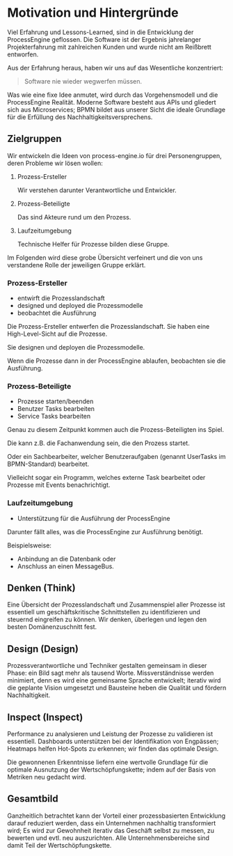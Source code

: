 # Motivation und Hintergründe

Viel Erfahrung und Lessons-Learned, sind in die Entwicklung der ProcessEngine
geflossen. Die Software ist der Ergebnis jahrelanger Projekterfahrung mit
zahlreichen Kunden und wurde nicht am Reißbrett entworfen.

Aus der Erfahrung heraus, haben wir uns auf das Wesentliche konzentriert:

> Software nie wieder wegwerfen müssen.

Was wie eine fixe Idee anmutet, wird durch das Vorgehensmodell und die
ProcessEngine Realität. Moderne Software besteht aus APIs und gliedert sich aus
Microservices; BPMN bildet aus unserer Sicht die ideale Grundlage für die
Erfüllung des Nachhaltigkeitsversprechens.

## Zielgruppen

Wir entwickeln die Ideen von process-engine.io für drei Personengruppen, deren
Probleme wir lösen wollen:

1. Prozess-Ersteller

   Wir verstehen darunter Verantwortliche und Entwickler.

1. Prozess-Beteiligte

   Das sind Akteure rund um den Prozess.

1. Laufzeitumgebung

   Technische Helfer für Prozesse bilden diese Gruppe.

Im Folgenden wird diese grobe Übersicht verfeinert und die von uns verstandene
Rolle der jeweiligen Gruppe erklärt.

### Prozess-Ersteller

* entwirft die Prozesslandschaft
* designed und deployed die Prozessmodelle
* beobachtet die Ausführung

Die Prozess-Ersteller entwerfen die Prozesslandschaft.
Sie haben eine High-Level-Sicht auf die Prozesse.

Sie designen und deployen die Prozessmodelle.

Wenn die Prozesse dann in der ProcessEngine ablaufen, beobachten sie die
Ausführung.

### Prozess-Beteiligte

* Prozesse starten/beenden
* Benutzer Tasks bearbeiten
* Service Tasks bearbeiten

Genau zu diesem Zeitpunkt kommen auch die Prozess-Beteiligten ins Spiel.

Die kann z.B. die Fachanwendung sein, die den Prozess startet.

Oder ein Sachbearbeiter, welcher Benutzeraufgaben (genannt UserTasks im
BPMN-Standard) bearbeitet.

Vielleicht sogar ein Programm, welches externe Task bearbeitet oder Prozesse
mit Events benachrichtigt.

### Laufzeitumgebung

* Unterstützung für die Ausführung der ProcessEngine

Darunter fällt alles, was die ProcessEngine zur Ausführung benötigt.

Beispielsweise:

* Anbindung an die Datenbank oder
* Anschluss an einen MessageBus.

## Denken (Think)

Eine Übersicht der Prozesslandschaft und Zusammenspiel aller Prozesse ist
essentiell um geschäftskritische Schnittstellen zu identifizieren und steuernd
eingreifen zu können. Wir denken, überlegen und legen den besten
Domänenzuschnitt fest.

## Design (Design)

Prozessverantwortliche und Techniker gestalten gemeinsam in dieser Phase: ein
Bild sagt mehr als tausend Worte. Missverständnisse werden minimiert, denn es
wird eine gemeinsame Sprache entwickelt; iterativ wird die geplante Vision
umgesetzt und Bausteine heben die Qualität und fördern Nachhaltigkeit.

## Inspect (Inspect)

Performance zu analysieren und Leistung der Prozesse zu validieren ist
essentiell. Dashboards unterstützen bei der Identifikation von Engpässen;
Heatmaps helfen Hot-Spots zu erkennen; wir finden das optimale Design.

Die gewonnenen Erkenntnisse liefern eine wertvolle Grundlage für die optimale
Ausnutzung der Wertschöpfungskette; indem auf der Basis von Metriken neu
gedacht wird.

## Gesamtbild

Ganzheitlich betrachtet kann der Vorteil einer prozessbasierten
Entwicklung darauf reduziert werden, dass ein Unternehmen nachhaltig
transformiert wird; Es wird zur Gewohnheit iterativ das Geschäft selbst zu
messen, zu bewerten und evtl. neu auszurichten. Alle Unternehmensbereiche sind
damit Teil der Wertschöpfungskette.

